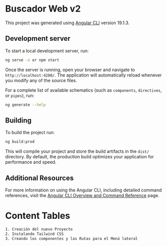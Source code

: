 # Buscador Web v2

This project was generated using [Angular CLI](https://github.com/angular/angular-cli) version 19.1.3.

## Development server

To start a local development server, run:

```bash
ng serve -o or npm start
```

Once the server is running, open your browser and navigate to `http://localhost:4200/`. The application will automatically reload whenever you modify any of the source files.


For a complete list of available schematics (such as `components`, `directives`, or `pipes`), run:

```bash
ng generate --help
```

## Building

To build the project run:

```bash
ng build:prod
```

This will compile your project and store the build artifacts in the `dist/` directory. By default, the production build optimizes your application for performance and speed.

## Additional Resources

For more information on using the Angular CLI, including detailed command references, visit the [Angular CLI Overview and Command Reference](https://angular.dev/tools/cli) page.


# Content Tables

```bash
1. Creación del nuevo Proyecto
2. Instalando Tailwind CSS
3. Creando los componentes y las Rutas para el Menú lateral
```

